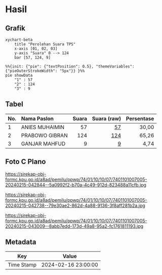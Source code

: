 # Hasil

## Grafik

```mermaid
xychart-beta
    title "Perolehan Suara TPS"
    x-axis [01, 02, 03]
    y-axis "Suara" 0 --> 124
    bar [57, 124, 9]
```

```mermaid
%%{init: {"pie": {"textPosition": 0.5}, "themeVariables": {"pieOuterStrokeWidth": "5px"}} }%%
pie showData
    "1" : 57
    "2" : 124
    "3" : 9
```

## Tabel

| No. | Nama Paslon    | Suara | Suara (raw) | Persentase |
|:--- |:-------------- | -----:| -----------:| ----------:|
| 1   | ANIES MUHAIMIN | 57    | [57][p-1]   | 30,00      |
| 2   | PRABOWO GIBRAN | 124   | [124][p-2]  | 65,26      |
| 3   | GANJAR MAHFUD  | 9     | [9][p-3]    | 4,74       |


[p-1]: https://github.com/gigit-pemilu/pemilu-2024-74-sulawesi-tenggara/blob/main/pilpres/hitung-suara/sub/74-sulawesi-tenggara/sub/01-kolaka/sub/10-wolo/sub/1007-ulu-wolo/sub/005-tps/sub/paslon-1.txt
[p-2]: https://github.com/gigit-pemilu/pemilu-2024-74-sulawesi-tenggara/blob/main/pilpres/hitung-suara/sub/74-sulawesi-tenggara/sub/01-kolaka/sub/10-wolo/sub/1007-ulu-wolo/sub/005-tps/sub/paslon-2.txt
[p-3]: https://github.com/gigit-pemilu/pemilu-2024-74-sulawesi-tenggara/blob/main/pilpres/hitung-suara/sub/74-sulawesi-tenggara/sub/01-kolaka/sub/10-wolo/sub/1007-ulu-wolo/sub/005-tps/sub/paslon-3.txt

## Foto C Plano

https://sirekap-obj-formc.kpu.go.id/a8ad/pemilu/ppwp/74/01/10/10/07/7401101007005-20240215-042844--5a0992f2-b70a-4c49-912d-823488a11cfb.jpg

https://sirekap-obj-formc.kpu.go.id/a8ad/pemilu/ppwp/74/01/10/10/07/7401101007005-20240215-042738--79e30ae2-862d-4a88-9136-3f8aff281b2a.jpg

https://sirekap-obj-formc.kpu.go.id/a8ad/pemilu/ppwp/74/01/10/10/07/7401101007005-20240215-043009--8abb7edd-173d-49a8-95a2-fc1761811193.jpg


## Metadata

| Key        | Value               |
| ---------- | ------------------- |
| Time Stamp | 2024-02-16 23:00:00 |



